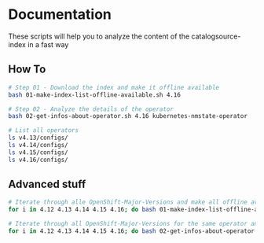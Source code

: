 # Documentation
These scripts will help you to analyze the content of the catalogsource-index in a fast way


## How To

```bash
# Step 01 - Download the index and make it offline available
bash 01-make-index-list-offline-available.sh 4.16

# Step 02 - Analyze the details of the operator
bash 02-get-infos-about-operator.sh 4.16 kubernetes-nmstate-operator

# List all operators
ls v4.13/configs/
ls v4.14/configs/
ls v4.15/configs/
ls v4.16/configs/
```



## Advanced stuff
```bash
# Iterate through alle OpenShift-Major-Versions and make all offline available
for i in 4.12 4.13 4.14 4.15 4.16; do bash 01-make-index-list-offline-available.sh $i; done

# Iterate through all OpenShift-Major-Versions for the same operator and list details/infos about it
for i in 4.12 4.13 4.14 4.15 4.16; do bash 02-get-infos-about-operator.sh $i kubernetes-nmstate-operator; done
```